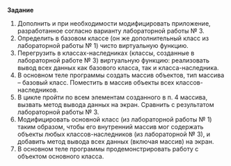   **Задание**
1. Дополнить и при необходимости модифицировать приложение,
разработанное согласно варианту лабораторной работы № 3.
2. Определить в базовом классе (он же дополнительный класс из лабораторной работы № 1) чисто виртуальную функцию.
3. Перегрузить в классах-наследниках (классы, созданные в лабораторной работе № 3) виртуальную функцию: реализовать вывод всех данных
как базового класса, так и класса-наследника.
4. В основном теле программы создать массив объектов, тип массива –
базовый класс. Поместить в массив объекты всех классов-наследников.
5. В цикле пройти по всем элементам созданного в п. 4 массива, вызвать метод вывода данных на экран. Сравнить с результатом лабораторной
работы № 3.
6. Модифицировать основной класс (из лабораторной работы № 1)
таким образом, чтобы его внутренний массив мог содержать объекты любых
классов-наследников (из лабораторной № 3), и добавить метод вывода всех
данных (включая массив) на экран.
7. В основном теле программы продемонстрировать работу с объектом основного класса.